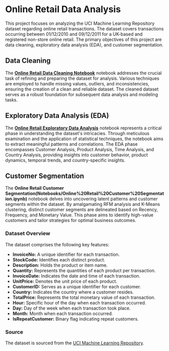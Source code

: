 # Online Retail Data Analysis 

This project focuses on analyzing the UCI Machine Learning Repository dataset regarding online retail transactions. The dataset covers transactions occurring between 01/12/2010 and 09/12/2011 for a UK-based and registered non-store online retail. The primary objectives of this project are data cleaning, exploratory data analysis (EDA), and customer segmentation.

## Data Cleaning

The **[Online Retail Data Cleaning Notebook](Notebooks/Online%20Retail%20Data%20Cleaning.ipynb)** notebook addresses the crucial task of refining and preparing the dataset for analysis. Various techniques are employed to handle missing values, outliers, and inconsistencies, ensuring the creation of a clean and reliable dataset. The cleaned dataset serves as a robust foundation for subsequent data analysis and modeling tasks.

## Exploratory Data Analysis (EDA)

The **[Online Retail Exploratory Data Analysis](Notebooks/Online%20Retail%20Exploratory%20Data%20Analysis.ipynb)** notebook represents a critical phase in understanding the dataset's intricacies. Through meticulous examination and the application of statistical techniques, the notebook aims to extract meaningful patterns and correlations. The EDA phase encompasses Customer Analysis, Product Analysis, Time Analysis, and Country Analysis, providing insights into customer behavior, product dynamics, temporal trends, and country-specific insights.

## Customer Segmentation

The **Online Retail Customer Segmentation(Notebooks/Online%20Retail%20Customer%20Segmentation.ipynb)** notebook delves into uncovering latent patterns and customer segments within the dataset. By amalgamating RFM analysis and K-Means clustering, distinct customer segments are delineated based on Recency, Frequency, and Monetary Value. This phase aims to identify high-value customers and tailor strategies for optimal business outcomes.

### Dataset Overview

The dataset comprises the following key features:

- **InvoiceNo:** A unique identifier for each transaction.
- **StockCode:** Identifies each distinct product.
- **Description:** Holds the product or item name.
- **Quantity:** Represents the quantities of each product per transaction.
- **InvoiceDate:** Indicates the date and time of each transaction.
- **UnitPrice:** Denotes the unit price of each product.
- **CustomerID:** Serves as a unique identifier for each customer.
- **Country:** Indicates the country where a customer resides.
- **TotalPrice:** Represents the total monetary value of each transaction.
- **Hour:** Specific hour of the day when each transaction occurred.
- **Day:** Day of the week when each transaction took place.
- **Month:** Month when each transaction occurred.
- **IsRepeatCustomer:** Binary flag indicating repeat customers.

### Source

The dataset is sourced from the [UCI Machine Learning Repository](http://archive.ics.uci.edu/ml/datasets/Online+Retail).

